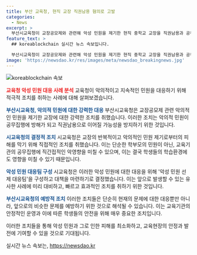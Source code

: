 ```yaml
---
title: 부산 교육청, 현직 교장 직권남용 혐의로 고발
categories:
  - News
excerpt: >
  부산시교육청이 교장공모제와 관련해 악성 민원을 제기한 현직 중학교 교장을 직권남용과 공무집행방해 혐의로 경찰에 고발했다. 이로써 공무원에 대한 추가 피해를 막기 위해 악성 민원 선제 대응팀을 구성하여 대책을 마련하기로 했다. 33차례에 걸쳐 반복적으로 민원을 제기한 A 교장에 대한 추가 조사를 요청하며, 공무원 보호 대책이 필요하다고 촉구했다.
feature_text: >
  ## koreablockchain 실시간 뉴스 속보입니다.

  부산시교육청이 교장공모제와 관련해 악성 민원을 제기한 현직 중학교 교장을 직권남용과 공무집행방해 혐의로 경찰에 고발했다. 이로써 공무원에 대한 추가 피해를 막기 위해 악성 민원 선제 대응팀을 구성하여 대책을 마련하기로 했다. 33차례에 걸쳐 반복적으로 민원을 제기한 A 교장에 대한 추가 조사를 요청하며, 공무원 보호 대책이 필요하다고 촉구했다.
image: 'https://newsdao.kr/res/images/meta/newsdao_breakingnews.jpg'
---
```


<p><img src="https://newsdao.kr/res/images/meta/newsdao_breakingnews.jpg" alt="koreablockchain 속보" /></p>

<p><b><span style="color: #ee2323;">교육청 악성 민원 대응 사례 분석</span></b>
교육청이 악의적이고 지속적인 민원을 대응하기 위해 적극적 조치를 취하는 사례에 대해 살펴보겠습니다.</p>

<p><b><span style="color: #1a5490;">부산시교육청, 악의적 민원에 대한 강력한 대응</span></b>
부산시교육청은 교장공모제 관련 악의적인 민원을 제기한 교장에 대한 강력한 조치를 취했습니다. 이러한 조치는 악의적 민원이 공무집행에 방해가 되고 직권남용으로 이어질 가능성을 방지하기 위한 것입니다.</p>

<p><b><span style="color: #1a5490;">시교육청의 결정적 조치</span></b>
시교육청은 교장의 반복적이고 악의적인 민원 제기로부터의 피해를 막기 위해 직접적인 조치를 취했습니다. 이는 단순한 학부모의 민원이 아닌, 교육기관의 공무집행에 직간접적인 악영향을 미칠 수 있으며, 이는 결국 학생들의 학습환경에도 영향을 미칠 수 있기 때문입니다.</p>

<p><b><span style="color: #1a5490;">악성 민원 대응팀 구성</span></b>
시교육청은 이러한 악성 민원에 대한 대응을 위해 '악성 민원 선제 대응팀'을 구성하고 대책을 마련하기로 결정했습니다. 이는 앞으로 발생할 수 있는 유사한 사례에 미리 대비하고, 빠르고 효과적인 조치를 취하기 위한 것입니다.</p>

<p><b><span style="color: #1a5490;">부산시교육청의 예방적 조치</span></b>
이러한 조치들은 단순히 현재의 문제에 대한 대응뿐만 아니라, 앞으로의 비슷한 문제를 예방하기 위한 것으로 해석될 수 있습니다. 이는 교육기관의 안정적인 운영과 이에 따른 학생들의 안전을 위해 매우 중요한 조치입니다. </p>

<p>이러한 조치들을 통해 악성 민원과 그로 인한 피해를 최소화하고, 교육현장의 안정과 발전에 기여할 수 있을 것으로 기대됩니다.</p>
실시간 뉴스 속보는, <a href="https://newsdao.kr" rel="dofollow">https://newsdao.kr</a>


